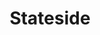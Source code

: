 ---
beer-abv: "6.3%"
beer-availability: "Keg"
beer-bitterness: ""
beer-gravity: ""
beer-sourness: ""
beer-style: "Belgian Pale Ale"
layout: beer
on-tap: "False"
title:  "Stateside"
---